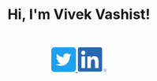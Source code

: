 <h1 align="center">Hi, I'm Vivek Vashist!</h1>
<br>
<p align="center">
<a href="https://twitter.com/vivekvashist">
 <img src="https://github.com/vivekvashist/vivekvashist/blob/master/images/Twitter.png" height="50">
</a>
<a href="https://https://www.linkedin.com/in/vivek-vashist-05750a31/">
 <img src="https://github.com/vivekvashist/vivekvashist/blob/master/images/LI.png" height="50">
</a>
</p>

